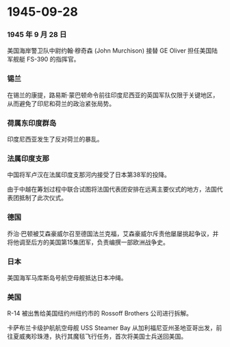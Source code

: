 # 1945-09-28

### 1945 年 9 月 28 日

美国海岸警卫队中尉约翰·穆奇森 (John Murchison) 接替 GE Oliver
担任美国陆军舰艇 FS-390 的指挥官。

### 锡兰

在锡兰的康提，路易斯·蒙巴顿命令前往印度尼西亚的英国军队仅限于关键地区，从而避免了印尼和荷兰的政治紧张局势。

### 荷属东印度群岛

印度尼西亚发生了反对荷兰的暴乱。

### 法属印度支那

中国将军卢汉在法属印度支那河内接受了日本第38军的投降。

由于中越在筹划过程中联合试图将法国代表团安排在远离主要仪式的地方，法国代表团抵制了此次仪式。

### 德国

乔治·巴顿被艾森豪威尔召至德国法兰克福，艾森豪威尔斥责他屡屡挑起争议，并将他调至后方的美国第15集团军，负责编撰一部欧洲战争史。

### 日本

美国海军马库斯岛号航空母舰抵达日本冲绳。

### 美国

R-14 被出售给美国纽约州纽约市的 Rossoff Brothers 公司进行拆解。

卡萨布兰卡级护航航空母舰 USS Steamer Bay
从加利福尼亚州圣地亚哥出发，前往夏威夷珍珠港，执行其魔毯飞行任务，首次将美国士兵送回美国。